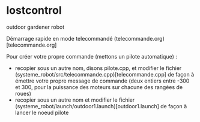 lostcontrol
===========

outdoor gardener robot


Démarrage rapide en mode telecommandé (telecommande.org)[telecommande.org]


Pour créer votre propre commande (mettons un pilote automatique) :
- recopier sous un autre nom, disons pilote.cpp, et modifier le fichier (systeme_robot/src/telecommande.cpp)[telecommande.cpp] de façon à émettre votre propre message de commande (deux entiers entre -300 et 300, pour la puissance des moteurs sur chacune des rangées de roues)
- recopier sous un autre nom et modifier le fichier (systeme_robot/launch/outdoor1.launch)[outdoor1.launch] de façon à lancer le noeud pilote
